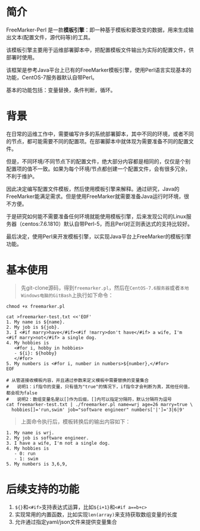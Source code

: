 # 简介

FreeMarker-Perl 是一款**模板引擎**：即一种基于模板和要改变的数据，用来生成输出文本(配置文件，源代码等)的工具。

该模板引擎主要用于运维部署脚本中，把配置模板文件输出为实际的配置文件，供部署时使用。

该框架是参考Java平台上已有的FreeMarker模板引擎，使用Perl语言实现基本的功能，CentOS-7服务器默认自带Perl。

基本的功能包括：变量替换，条件判断，循环。

# 背景

在日常的运维工作中，需要编写许多的系统部署脚本，其中不同的环境，或者不同的节点，都可能需要不同的配置项。在部署脚本中就体现为需要准备不同的配置文件。

但是，不同环境/不同节点下的配置文件，绝大部分内容都是相同的，仅仅是个别配置项的值不一致。如果为每个环境/节点都创建一个配置文件，会有很多冗余，不利于维护。

因此决定编写配置文件模板，然后使用模板引擎来解释。通过研究，Java的FreeMarker能满足需求。但是使用FreeMarker就需要准备Java运行时环境，很不方便。

于是研究如何能不需要准备任何环境就能使用模板引擎，后来发现公司的Linux服务器（centos:7.6.1810）默认自带Perl-5，而且Perl对正则表达式的支持比较好。

最后决定，使用Perl来开发模板引擎，以实现Java平台上FreeMarker的模板引擎功能。

# 基本使用

> 先git-clone源码，得到`freemarker.pl`，然后在`CentOS-7.6服务器`或者`本地Windows电脑的GitBash`上执行如下命令：

```shell
chmod +x freemarker.pl

cat >freemarker-test.txt <<'EOF'
1. My name is ${name}.
2. My job is ${job}.
3. I <#if marry>have</#if><#if !marry>don't have</#if> a wife, I'm <#if marry>not</#if> a single dog.
4. My hobbies is
   <#for i, hobby in hobbies>
   - ${i}: ${hobby}
   </#for>
5. My numbers is <#for i, number in numbers>${number},</#for>
EOF

# 从管道接收模板内容，并且通过参数来定义模板中需要替换的变量集合
#   说明1：if指令的变量，只有值为"true"的情况下，if指令才会判断为真，其他任何值，都会视为false
#   说明2：数组变量名是以[]作为后缀，[]内可以指定分隔符，默认分隔符为逗号
cat freemarker-test.txt | ./freemarker.pl name=wrj age=26 marry=true \
  hobbies[]='run,swim' job="software engineer" numbers['|']='3|6|9'
```

> 上面命令执行后，模板转换后的输出内容如下：

```
1. My name is wrj.
2. My job is software engineer.
3. I have a wife, I'm not a single dog.
4. My hobbies is
   - 0: run
   - 1: swim
5. My numbers is 3,6,9,
```

# 后续支持的功能

1. `${}`和`<#if>`支持表达式运算，比如`${i+1}`和`<#if a==b+c>`
2. 实现常用的内置函数，比如实现`len(array)`来支持获取数组变量的长度
3. 允许通过指定yaml/json文件来提供变量集合
